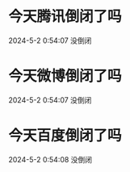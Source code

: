 # 今天腾讯倒闭了吗

2024-5-2 0:54:07 没倒闭

# 今天微博倒闭了吗

2024-5-2 0:54:07 没倒闭

# 今天百度倒闭了吗

2024-5-2 0:54:08 没倒闭

